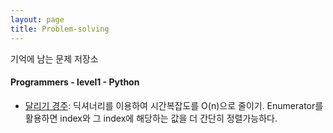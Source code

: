 ```yaml
---
layout: page
title: Problem-solving
---
```


기억에 남는 문제 저장소

#### Programmers - level1 - Python
- [달리기 경주](_posts\2023-05-09-runner-problem.md): 딕셔너리를 이용하여 시간복잡도를 O(n)으로 줄이기. Enumerator를 활용하면 index와 그 index에 해당하는 값을 더 간단히 정렬가능하다.


